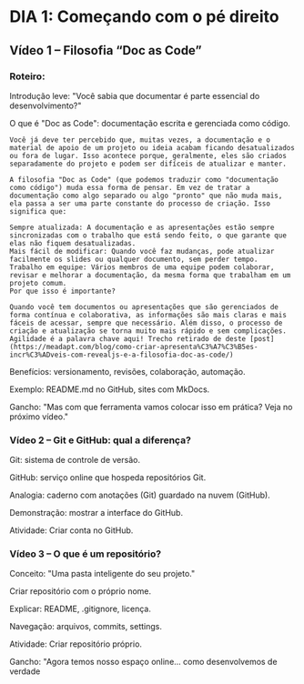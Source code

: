 # DIA 1: Começando com o pé direito

## Vídeo 1 – Filosofia “Doc as Code”

### Roteiro:

Introdução leve: "Você sabia que documentar é parte essencial do desenvolvimento?"

O que é "Doc as Code": documentação escrita e gerenciada como código.

    Você já deve ter percebido que, muitas vezes, a documentação e o material de apoio de um projeto ou ideia acabam ficando desatualizados ou fora de lugar. Isso acontece porque, geralmente, eles são criados separadamente do projeto e podem ser difíceis de atualizar e manter.

    A filosofia "Doc as Code" (que podemos traduzir como "documentação como código") muda essa forma de pensar. Em vez de tratar a documentação como algo separado ou algo "pronto" que não muda mais, ela passa a ser uma parte constante do processo de criação. Isso significa que:

    Sempre atualizada: A documentação e as apresentações estão sempre sincronizadas com o trabalho que está sendo feito, o que garante que elas não fiquem desatualizadas.
    Mais fácil de modificar: Quando você faz mudanças, pode atualizar facilmente os slides ou qualquer documento, sem perder tempo.
    Trabalho em equipe: Vários membros de uma equipe podem colaborar, revisar e melhorar a documentação, da mesma forma que trabalham em um projeto comum.
    Por que isso é importante?

    Quando você tem documentos ou apresentações que são gerenciados de forma contínua e colaborativa, as informações são mais claras e mais fáceis de acessar, sempre que necessário. Além disso, o processo de criação e atualização se torna muito mais rápido e sem complicações. Agilidade é a palavra chave aqui! Trecho retirado de deste [post](https://meadapt.com/blog/como-criar-apresenta%C3%A7%C3%B5es-incr%C3%ADveis-com-revealjs-e-a-filosofia-doc-as-code/) 

Benefícios: versionamento, revisões, colaboração, automação.

Exemplo: README.md no GitHub, sites com MkDocs.

Gancho: "Mas com que ferramenta vamos colocar isso em prática? Veja no próximo vídeo."

### Vídeo 2 – Git e GitHub: qual a diferença?

Git: sistema de controle de versão.

GitHub: serviço online que hospeda repositórios Git.

Analogia: caderno com anotações (Git) guardado na nuvem (GitHub).

Demonstração: mostrar a interface do GitHub.

Atividade: Criar conta no GitHub.

### Vídeo 3 – O que é um repositório?

Conceito: "Uma pasta inteligente do seu projeto."

Criar repositório com o próprio nome.

Explicar: README, .gitignore, licença.

Navegação: arquivos, commits, settings.

Atividade: Criar repositório próprio.

Gancho: "Agora temos nosso espaço online... como desenvolvemos de verdade